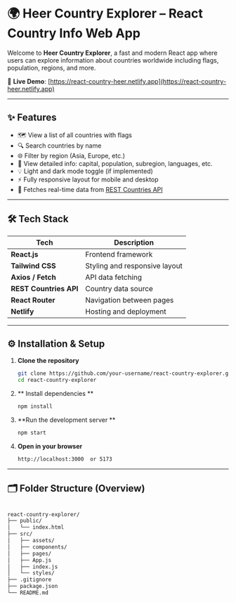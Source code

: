 # 🌍 Heer Country Explorer – React Country Info Web App

Welcome to **Heer Country Explorer**, a fast and modern React app where users can explore information about countries worldwide including flags, population, regions, and more.

🔗 **Live Demo**: [https://react-country-heer.netlify.app](https://react-country-heer.netlify.app)

---

## ✨ Features

- 🗺️ View a list of all countries with flags  
- 🔍 Search countries by name  
- 🌐 Filter by region (Asia, Europe, etc.)  
- 🧾 View detailed info: capital, population, subregion, languages, etc.  
- 💡 Light and dark mode toggle (if implemented)  
- ⚡ Fully responsive layout for mobile and desktop  
- 📡 Fetches real-time data from [REST Countries API](https://restcountries.com/)

---

## 🛠️ Tech Stack

| Tech               | Description                          |
|--------------------|--------------------------------------|
| **React.js**       | Frontend framework                   |
| **Tailwind CSS**   | Styling and responsive layout        |
| **Axios / Fetch**  | API data fetching                    |
| **REST Countries API** | Country data source            |
| **React Router**   | Navigation between pages             |
| **Netlify**        | Hosting and deployment               |

---

## ⚙️ Installation & Setup

1. **Clone the repository**  
   ```bash
   git clone https://github.com/your-username/react-country-explorer.git
   cd react-country-explorer
   
2. ** Install dependencies **
    ```bash
    npm install

3. **Run the development server **
    ```bash
    npm start

4. **Open in your browser**
    ```bash
    http://localhost:3000  or 5173


---

## 🗂️ Folder Structure (Overview)

```bash

react-country-explorer/
├── public/
│   └── index.html
├── src/
│   ├── assets/
│   ├── components/
│   ├── pages/
│   ├── App.js
│   ├── index.js
│   └── styles/
├── .gitignore
├── package.json
└── README.md

